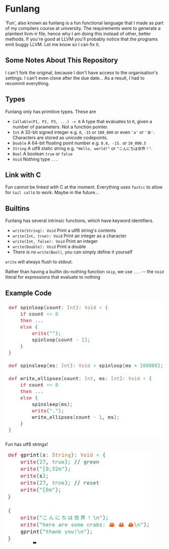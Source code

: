 # Funlang 

'Fun', also known as funlang is a fun functional language that I made as 
part of my compilers course at university. The requirements were to 
generate a plaintext llvm-ir file, hence why I am doing this instead of 
other, better methods. If you're good at LLVM you'll probably notice that 
the programs emit buggy LLVM. Let me know so I can fix it.

## Some Notes About This Repository

I can't fork the original, because I don't have access to the organisation's
settings. I can't even clone after the due date... As a result, I had to 
recommit everything.

## Types

Funlang only has primitive types. These are

- `Callable(P1, P2, P3, ...) -> R` A type that evaluates to `R`, given a 
  number of parameters. Not a function pointer.
- `Int` A 32-bit signed integer e.g. `0`, `-15` or `100_000` or even `'a'` or 
  `'あ'`. Characters are stored as unicode codepoints.
- `Double` A 64-bit floating point number e.g. `0.0, -15.` or `10_000.5`
- `String` A utf8 static string e.g. `"Hello, world!"` or `"こんにちは世界！"`. 
- `Bool` A boolean `true` or `false`
- `Void` Nothing type `...`

## Link with C

Fun cannot be linked with C at the moment. Everything uses `fastcc` to allow 
for `tail call`s to work. Maybe in the future...

## Builtins

Funlang has several intrinsic functions, which have keyword identifiers. 

- `write(String): Void` Print a utf8 string's contents
- `write(Int, true): Void` Print an integer as a character
- `write(Int, false): Void` Print an integer
- `write(Double): Void` Print a double
- There is no `write(Bool)`, you can simply define it yourself

`write` will always flush to stdout.

Rather than having a builtin do-nothing function `skip`, we use `...` -- the 
`Void` literal for expressions that evaluate to nothing

## Example Code

![Example .fun code with syntax highlighting](examples/examplefun.png)

Fun has utf8 strings!

![Example .fun code showing utf8 strings](examples/examplefun2.png)
